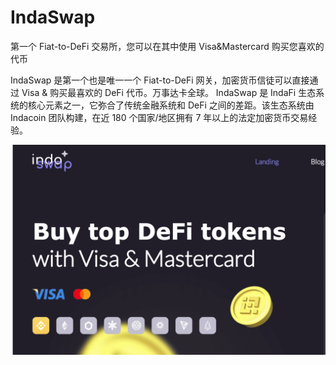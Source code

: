 # IndaSwap

第一个 Fiat-to-DeFi 交易所，您可以在其中使用 Visa&Mastercard 购买您喜欢的代币

IndaSwap 是第一个也是唯一一个 Fiat-to-DeFi 网关，加密货币信徒可以直接通过 Visa &amp; 购买最喜欢的 DeFi 代币。万事达卡全球。 IndaSwap 是 IndaFi 生态系统的核心元素之一，它弥合了传统金融系统和 DeFi 之间的差距。该生态系统由 Indacoin 团队构建，在近 180 个国家/地区拥有 7 年以上的法定加密货币交易经验。

![indaswap-dapp-exchanges-bsc-image1_83e4fa2d08ab749d3ea66adbfa9755ad](indaswap-dapp-exchanges-bsc-image1_83e4fa2d08ab749d3ea66adbfa9755ad.png)

